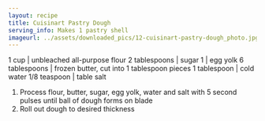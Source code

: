 ```yaml
---
layout: recipe
title: Cuisinart Pastry Dough
serving_info: Makes 1 pastry shell
imageurl: ../assets/downloaded_pics/12-cuisinart-pastry-dough_photo.jpg
---
```

<!-- Ingredients -->

1 cup | unbleached all-purpose flour
2 tablespoons | sugar
1 | egg yolk
6 tablespoons | frozen butter, cut into 1 tablespoon pieces
1 tablespoon | cold water
1/8 teaspoon | table salt

<!-- split -->
<!-- Steps -->
1. Process flour, butter, sugar, egg yolk, water and salt with 5 second pulses until ball of dough forms on blade
2. Roll out dough to desired thickness
